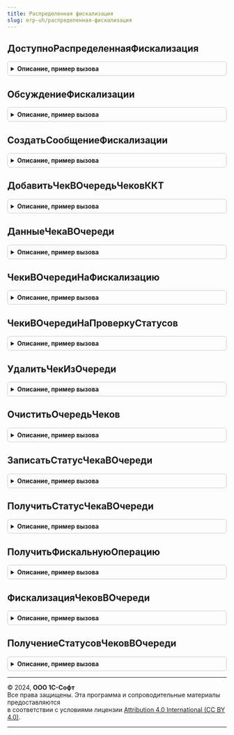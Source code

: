 ```yaml
---
title: Распределенная фискализация
slug: erp-uh/распределенная-фискализация
---
```



## ДоступноРаспределеннаяФискализация
<details style="margin: 1em 0; padding: 0.5em; border: 1px solid #ccc; border-radius: 6px;">

<summary style="font-weight: bold; cursor: pointer;">Описание, пример вызова</summary>

```bsl

// Возвращает признак доступности распределенной фискализации.
//
// Возвращаемое значение:
//  Булево.
//
Функция ДоступноРаспределеннаяФискализация() Экспорт
```

Пример вызова
```bsl
Результат = РаспределеннаяФискализация.ДоступноРаспределеннаяФискализация() 
```
</details>

## ОбсуждениеФискализации
<details style="margin: 1em 0; padding: 0.5em; border: 1px solid #ccc; border-radius: 6px;">

<summary style="font-weight: bold; cursor: pointer;">Описание, пример вызова</summary>

```bsl

// Создает обсуждение фискализации.
//
// Возвращаемое значение:
//  Неопределено, ИдентификаторОбсужденияСистемыВзаимодействия - Обсуждение фискализации
//
Функция ОбсуждениеФискализации() Экспорт
```

Пример вызова
```bsl
Результат = РаспределеннаяФискализация.ОбсуждениеФискализации() 
```
</details>

## СоздатьСообщениеФискализации
<details style="margin: 1em 0; padding: 0.5em; border: 1px solid #ccc; border-radius: 6px;">

<summary style="font-weight: bold; cursor: pointer;">Описание, пример вызова</summary>

```bsl

// Создает сообщение для фискализации чека
//
// Параметры:
//  ИдентификаторЧека - УникальныйИдентификатор
//  ОрганизацияИИН - Строка
//
Процедура СоздатьСообщениеФискализации(ИдентификаторЧека, ОрганизацияИИН = Неопределено) Экспорт
```

Пример вызова
```bsl
РаспределеннаяФискализация.СоздатьСообщениеФискализации(ИдентификаторЧека, ОрганизацияИИН);
```
</details>

## ДобавитьЧекВОчередьЧековККТ
<details style="margin: 1em 0; padding: 0.5em; border: 1px solid #ccc; border-radius: 6px;">

<summary style="font-weight: bold; cursor: pointer;">Описание, пример вызова</summary>

```bsl

// Добавить чек в очередь чеков ККТ.
//
// Параметры:
//  ПараметрыЧекаККТ - Структура - Параметры чека ККТ:
//  * ПозицииЧека - Массив из См. ОборудованиеЧекопечатающиеУстройстваКлиентСервер.ПараметрыФискальнойСтрокиЧека - .
//  ПараметрыПакетнойОперации - см. ОборудованиеЧекопечатающиеУстройстваКлиентСервер.ПараметрыПакетнойОперацииВОчередиЧеков
// Возвращаемое значение:
//  РегистрСведенийЗапись.ОчередьЧековККТ.
Функция ДобавитьЧекВОчередьЧековККТ(ПараметрыЧекаККТ, ПараметрыПакетнойОперации = Неопределено, ЗапуститьОчередьЧеков = Ложь) Экспорт
```

Пример вызова
```bsl
Результат = РаспределеннаяФискализация.ДобавитьЧекВОчередьЧековККТ(ПараметрыЧекаККТ, ПараметрыПакетнойОперации, ЗапуститьОчередьЧеков);
```
</details>

## ДанныеЧекаВОчереди
<details style="margin: 1em 0; padding: 0.5em; border: 1px solid #ccc; border-radius: 6px;">

<summary style="font-weight: bold; cursor: pointer;">Описание, пример вызова</summary>

```bsl

// Данные чека из очереди.
//
// Параметры:
//  ИдентификаторЗаписи - РегистрСведенийЗапись.ФискальныеОперации - Идентификатор записи.
//
// Возвращаемое значение:
//  Структура.
Функция ДанныеЧекаВОчереди(ИдентификаторЗаписи) Экспорт
```

Пример вызова
```bsl
Результат = РаспределеннаяФискализация.ДанныеЧекаВОчереди(ИдентификаторЗаписи) 
```
</details>

## ЧекиВОчередиНаФискализацию
<details style="margin: 1em 0; padding: 0.5em; border: 1px solid #ccc; border-radius: 6px;">

<summary style="font-weight: bold; cursor: pointer;">Описание, пример вызова</summary>

```bsl

// Чеки в очереди на фискализацию.
//
// Параметры:
//  КассаККМ - ОпределяемыйТип.КассаБПО - Касса по которой провести фискализацию, если не указано тогда по всем.
//
// Возвращаемое значение:
//  Массив.
Функция ЧекиВОчередиНаФискализацию(КассаККМ = Неопределено, ОблачнаяККТ = Ложь) Экспорт
```

Пример вызова
```bsl
Результат = РаспределеннаяФискализация.ЧекиВОчередиНаФискализацию(КассаККМ, ОблачнаяККТ);
```
</details>

## ЧекиВОчередиНаПроверкуСтатусов
<details style="margin: 1em 0; padding: 0.5em; border: 1px solid #ccc; border-radius: 6px;">

<summary style="font-weight: bold; cursor: pointer;">Описание, пример вызова</summary>

```bsl

// Чеки в очереди на фискализацию.
//
// Параметры:
//  КассаККМ - ОпределяемыйТип.КассаБПО - Касса по которой провести фискализацию, если не указано тогда по всем.
//
// Возвращаемое значение:
//  Массив.
Функция ЧекиВОчередиНаПроверкуСтатусов(КассаККМ = Неопределено) Экспорт
```

Пример вызова
```bsl
Результат = РаспределеннаяФискализация.ЧекиВОчередиНаПроверкуСтатусов(КассаККМ);
```
</details>

## УдалитьЧекИзОчереди
<details style="margin: 1em 0; padding: 0.5em; border: 1px solid #ccc; border-radius: 6px;">

<summary style="font-weight: bold; cursor: pointer;">Описание, пример вызова</summary>

```bsl

// Удалить чек из очереди.
//
// Параметры:
//  ДокументСсылка - ДокументСсылка - Документ-основание.
//
Процедура УдалитьЧекИзОчереди(ДокументСсылка) Экспорт
```

Пример вызова
```bsl
РаспределеннаяФискализация.УдалитьЧекИзОчереди(ДокументСсылка) 
```
</details>

## ОчиститьОчередьЧеков
<details style="margin: 1em 0; padding: 0.5em; border: 1px solid #ccc; border-radius: 6px;">

<summary style="font-weight: bold; cursor: pointer;">Описание, пример вызова</summary>

```bsl

// Очистить очередь чеков.
//
Процедура ОчиститьОчередьЧеков() Экспорт
```

Пример вызова
```bsl
РаспределеннаяФискализация.ОчиститьОчередьЧеков() 
```
</details>

## ЗаписатьСтатусЧекаВОчереди
<details style="margin: 1em 0; padding: 0.5em; border: 1px solid #ccc; border-radius: 6px;">

<summary style="font-weight: bold; cursor: pointer;">Описание, пример вызова</summary>

```bsl

// Записать статус чека в очереди.
//
// Параметры:
//  ПараметрыФискализации - Структура:
//   * ИдентификаторФискальнойЗаписи - Строка
//   * ДокументОснование - ДокументСсылка
//   * РезультатВыполненияПакетнойОперации - Структура
//  СтатусЧека - ПеречислениеСсылка.СтатусЧекаККТВОчереди
//  ОборудованиеККТ - СправочникСсылка.ПодключаемоеОборудование -
//  ТекстОшибки - Строка
Процедура ЗаписатьСтатусЧекаВОчереди(ПараметрыФискализации, СтатусЧека, ОборудованиеККТ = Неопределено, ТекстОшибки = Неопределено, СтатусОперацииВСервисе = Неопределено, ОбъектОбработан = Истина) Экспорт
```

Пример вызова
```bsl
РаспределеннаяФискализация.ЗаписатьСтатусЧекаВОчереди(ПараметрыФискализации, СтатусЧека, ОборудованиеККТ, ТекстОшибки, СтатусОперацииВСервисе, ОбъектОбработан);
```
</details>

## ПолучитьСтатусЧекаВОчереди
<details style="margin: 1em 0; padding: 0.5em; border: 1px solid #ccc; border-radius: 6px;">

<summary style="font-weight: bold; cursor: pointer;">Описание, пример вызова</summary>

```bsl

// Данные чека из очереди.
//
// Параметры:
//  ИдентификаторЗаписи - РегистрСведенийЗапись.ФискальныеОперации - Идентификатор записи.
//
// Возвращаемое значение:
//  Структура.
Функция ПолучитьСтатусЧекаВОчереди(ИдентификаторЗаписи) Экспорт
```

Пример вызова
```bsl
Результат = РаспределеннаяФискализация.ПолучитьСтатусЧекаВОчереди(ИдентификаторЗаписи) 
```
</details>

## ПолучитьФискальнуюОперацию
<details style="margin: 1em 0; padding: 0.5em; border: 1px solid #ccc; border-radius: 6px;">

<summary style="font-weight: bold; cursor: pointer;">Описание, пример вызова</summary>

```bsl

// Данные чека из очереди по фискальный признаку и номеру чеку ККМ.
//
// Параметры:
//  ФискальныйПризнак - Строка - Фискальный признак
//  НомерЧекаККМ - Строка - Номер чека ККМ
//
// Возвращаемое значение:
//  Неопределено, Структура - Получить фискальную операцию:
//  * ДокументОснование - ОпределяемыйТип.ОснованиеФискальнойОперацииБПО.
//  * ИдентификаторЗаписи - УникальныйИдентификатор.
//  * ФискальныйПризнак - Строка -
//  * НомерСменыККМ - Число.
//  * НомерЧекаККМ - Число.
Функция ПолучитьФискальнуюОперацию(ФискальныйПризнак, НомерЧекаККМ = Неопределено) Экспорт
```

Пример вызова
```bsl
Результат = РаспределеннаяФискализация.ПолучитьФискальнуюОперацию(ФискальныйПризнак, НомерЧекаККМ);
```
</details>

## ФискализацияЧековВОчереди
<details style="margin: 1em 0; padding: 0.5em; border: 1px solid #ccc; border-radius: 6px;">

<summary style="font-weight: bold; cursor: pointer;">Описание, пример вызова</summary>

```bsl

// Выполнить фискализацию чеков в очереди
//
// Параметры:
//  Параметры - см. ПараметрыФискализацииОчередиЧеков.
Процедура ФискализацияЧековВОчереди(Параметры = Неопределено) Экспорт
```

Пример вызова
```bsl
РаспределеннаяФискализация.ФискализацияЧековВОчереди(Параметры);
```
</details>

## ПолучениеСтатусовЧековВОчереди
<details style="margin: 1em 0; padding: 0.5em; border: 1px solid #ccc; border-radius: 6px;">

<summary style="font-weight: bold; cursor: pointer;">Описание, пример вызова</summary>

```bsl

// Выполнить получение статусов чеков в очереди
Процедура ПолучениеСтатусовЧековВОчереди() Экспорт
```

Пример вызова
```bsl
РаспределеннаяФискализация.ПолучениеСтатусовЧековВОчереди() 
```
</details>

---

© 2024, **ООО 1С-Софт**  
Все права защищены. Эта программа и сопроводительные материалы предоставляются  
в соответствии с условиями лицензии [Attribution 4.0 International (CC BY 4.0)](https://creativecommons.org/licenses/by/4.0/legalcode).

---
